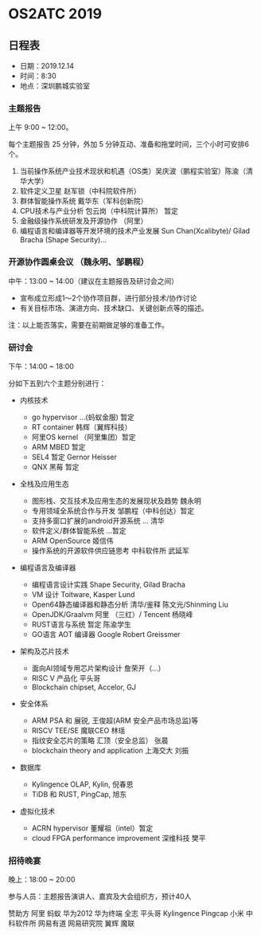 # OS2ATC 2019

## 日程表

- 日期：2019.12.14
- 时间：8:30
- 地点：深圳鹏城实验室


### 主题报告

上午 9:00 \~ 12:00。

每个主题报告 25 分钟，外加 5 分钟互动、准备和拖堂时间，三个小时可安排6个。

1. 当前操作系统产业技术现状和机遇（OS类）吴庆波（鹏程实验室）陈渝（清华大学）
1. 软件定义卫星 赵军锁（中科院软件所）
1. 群体智能操作系统 戴华东（军科创新院）
1. CPU技术与产业分析 包云岗（中科院计算所） 暂定
1. 金融级操作系统研发及开源协作 （阿里）
1. 编程语言和编译器等开发环境的技术产业发展 Sun Chan(Xcalibyte)/ Gilad Bracha (Shape Security)...

### 开源协作圆桌会议 （魏永明、邹鹏程）

中午：13:00 \~ 14:00（建议在主题报告及研讨会之间）

- 宣布成立形成1～2个协作项目群，进行部分技术/协作讨论
- 有关目标市场、演进方向、技术缺口、关键创新点等的描述。

注：以上能否落实，需要在前期做足够的准备工作。

### 研讨会

下午：14:00 \~ 18:00

分如下五到六个主题分别进行：

- 内核技术
   - go hypervisor ...(蚂蚁金服)  暂定
   - RT container 韩辉（翼辉科技）
   - 阿里OS kernel （阿里集团）暂定
   - ARM MBED 暂定
   - SEL4 暂定 Gernor Heisser
   - QNX 黑莓 暂定

- 全栈及应用生态
   - 图形栈、交互技术及应用生态的发展现状及趋势 魏永明
   - 专用领域全系统合作与开发  邹鹏程（中科创达）暂定
   - 支持多窗口扩展的android开源系统 ... 清华
   - 软件定义/群体智能系统 ...暂定
   - ARM OpenSource 姬信伟
   - 操作系统的开源软件供应链思考 中科软件所 武延军


- 编程语言及编译器
   - 编程语言设计实践 Shape Security, Gilad Bracha
   - VM 设计  Toitware, Kasper Lund
   - Open64静态编译器和静态分析 清华/鉴释 陈文光/Shinming Liu
   - OpenJDK/Graalvm 阿里 （三红）/ Tencent 杨晓峰  
   - RUST语言与系统  暂定 陈渝学生
   - GO语言 AOT 编译器 Google Robert Greissmer

- 架构及芯片技术
   - 面向AI领域专用芯片架构设计 詹荣开（...）
   - RISC V 产品化 平头哥
   - Blockchain chipset, Accelor, GJ 

- 安全体系
   - ARM PSA 和 展锐, 王俊超(ARM 安全产品市场总监)等 
   - RISCV TEE/SE 魔联CEO 林瑶
   - 指纹安全芯片的策略 汇顶（安全总监） 张晨
   - blockchain theory and application 上海交大 刘振  
   
- 数据库
   - Kylingence OLAP, Kylin, 倪春恩
   - TiDB 和 RUST, PingCap, 旭东

- 虚拟化技术
   - ACRN hypervisor  董耀祖（intel）暂定
   - cloud FPGA performance improvement 深维科技 樊平

### 招待晚宴

晚上：18:00 \~ 20:00

参与人员：主题报告演讲人、嘉宾及大会组织方，预计40人

赞助方
阿里
蚂蚁
华为2012
华为终端
全志
平头哥
Kylingence
Pingcap
小米
中科软件所
网易有道
网易研究院
翼辉
魔联




